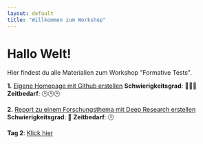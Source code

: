 ```yaml
---
layout: default
title: "Willkommen zum Workshop"
---
```


# Hallo Welt!
Hier findest du alle Materialien zum Workshop "Formative Tests".

**1.** [Eigene Homepage mit Github erstellen](./1_Homepage_auf_Github_erstellen.md)  **Schwierigkeitsgrad**: 🤖🤖🤖 **Zeitbedarf**: 🕒🕒🕒

**2.** [Report zu einem Forschungsthema mit Deep Research erstellen](./2_Report_mit_Deepseek_erstellen.md)  **Schwierigkeitsgrad**: 🤖 **Zeitbedarf**: 🕒

**Tag 2**: [Klick hier](./tag2.md)
